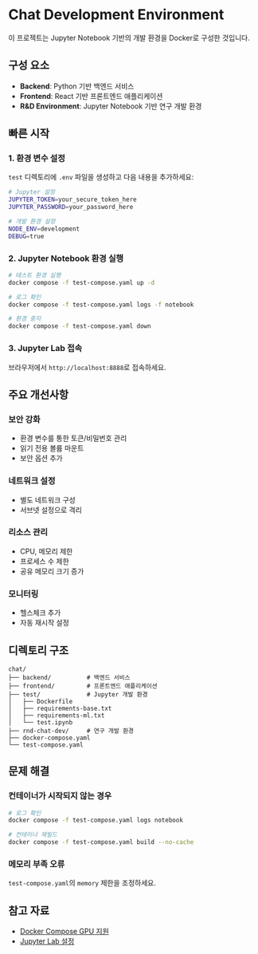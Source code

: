 # Chat Development Environment

이 프로젝트는 Jupyter Notebook 기반의 개발 환경을 Docker로 구성한 것입니다.

## 구성 요소

- **Backend**: Python 기반 백엔드 서비스
- **Frontend**: React 기반 프론트엔드 애플리케이션
- **R&D Environment**: Jupyter Notebook 기반 연구 개발 환경

## 빠른 시작

### 1. 환경 변수 설정

`test` 디렉토리에 `.env` 파일을 생성하고 다음 내용을 추가하세요:

```bash
# Jupyter 설정
JUPYTER_TOKEN=your_secure_token_here
JUPYTER_PASSWORD=your_password_here

# 개발 환경 설정
NODE_ENV=development
DEBUG=true
```

### 2. Jupyter Notebook 환경 실행

```bash
# 테스트 환경 실행
docker compose -f test-compose.yaml up -d

# 로그 확인
docker compose -f test-compose.yaml logs -f notebook

# 환경 중지
docker compose -f test-compose.yaml down
```

### 3. Jupyter Lab 접속

브라우저에서 `http://localhost:8888`로 접속하세요.

## 주요 개선사항

### 보안 강화
- 환경 변수를 통한 토큰/비밀번호 관리
- 읽기 전용 볼륨 마운트
- 보안 옵션 추가

### 네트워크 설정
- 별도 네트워크 구성
- 서브넷 설정으로 격리

### 리소스 관리
- CPU, 메모리 제한
- 프로세스 수 제한
- 공유 메모리 크기 증가

### 모니터링
- 헬스체크 추가
- 자동 재시작 설정

## 디렉토리 구조

```
chat/
├── backend/          # 백엔드 서비스
├── frontend/         # 프론트엔드 애플리케이션
├── test/             # Jupyter 개발 환경
│   ├── Dockerfile
│   ├── requirements-base.txt
│   ├── requirements-ml.txt
│   └── test.ipynb
├── rnd-chat-dev/     # 연구 개발 환경
├── docker-compose.yaml
└── test-compose.yaml
```

## 문제 해결

### 컨테이너가 시작되지 않는 경우
```bash
# 로그 확인
docker compose -f test-compose.yaml logs notebook

# 컨테이너 재빌드
docker compose -f test-compose.yaml build --no-cache
```

### 메모리 부족 오류
`test-compose.yaml`의 `memory` 제한을 조정하세요.

## 참고 자료

- [Docker Compose GPU 지원](https://docs.docker.com/compose/how-tos/gpu-support/)
- [Jupyter Lab 설정](https://jupyterlab.readthedocs.io/en/stable/)